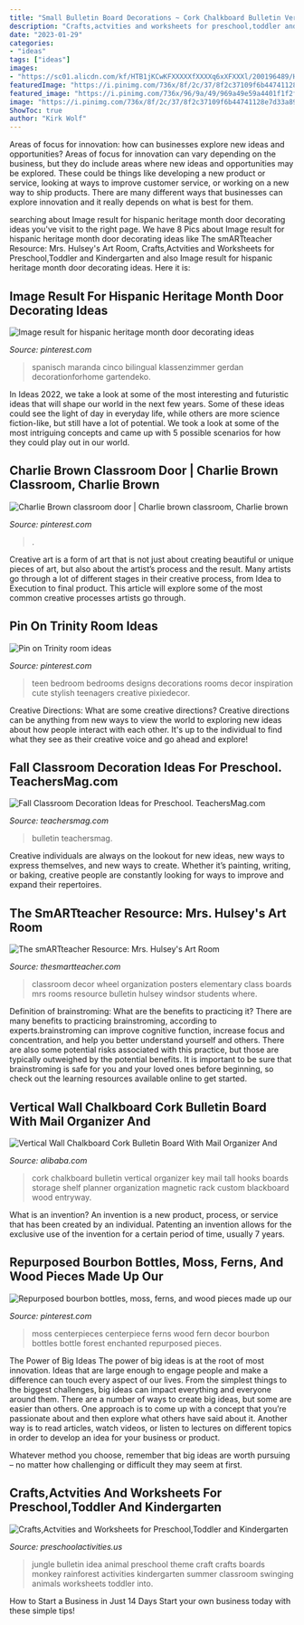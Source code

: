 ```yaml
---
title: "Small Bulletin Board Decorations ~ Cork Chalkboard Bulletin Vertical Organizer Key Mail Tall Hooks Boards Storage Shelf Planner Organization Magnetic Rack Custom Blackboard Wood Entryway"
description: "Crafts,actvities and worksheets for preschool,toddler and kindergarten"
date: "2023-01-29"
categories:
- "ideas"
tags: ["ideas"]
images:
- "https://sc01.alicdn.com/kf/HTB1jKCwKFXXXXXfXXXXq6xXFXXXl/200196489/HTB1jKCwKFXXXXXfXXXXq6xXFXXXl.jpg"
featuredImage: "https://i.pinimg.com/736x/8f/2c/37/8f2c37109f6b44741128e7d33a898fde--fern-centerpiece-moss-centerpieces.jpg"
featured_image: "https://i.pinimg.com/736x/96/9a/49/969a49e59a4401f1f2f354c21d14e3cc.jpg"
image: "https://i.pinimg.com/736x/8f/2c/37/8f2c37109f6b44741128e7d33a898fde--fern-centerpiece-moss-centerpieces.jpg"
ShowToc: true
author: "Kirk Wolf"
---
```



Areas of focus for innovation: how can businesses explore new ideas and opportunities?
Areas of focus for innovation can vary depending on the business, but they do include areas where new ideas and opportunities may be explored. These could be things like developing a new product or service, looking at ways to improve customer service, or working on a new way to ship products. There are many different ways that businesses can explore innovation and it really depends on what is best for them.

	

		
searching about Image result for hispanic heritage month door decorating ideas you've visit to the right page. We have 8 Pics about Image result for hispanic heritage month door decorating ideas like The smARTteacher Resource: Mrs. Hulsey&#039;s Art Room, Crafts,Actvities and Worksheets for Preschool,Toddler and Kindergarten and also Image result for hispanic heritage month door decorating ideas. Here it is:
		
    
## Image Result For Hispanic Heritage Month Door Decorating Ideas

<img loading=lazy src="https://i.pinimg.com/736x/71/30/30/7130300ed0c6f76240766f75abce7acb.jpg" onerror="this.onerror=null;this.src='https://tse3.mm.bing.net/th?id=OIP.nd7Ptha6rCxMnMRW4-8JzgHaNd&amp;pid=15.1';" alt="Image result for hispanic heritage month door decorating ideas">

_Source: pinterest.com_

>spanisch maranda cinco bilingual klassenzimmer gerdan decorationforhome gartendeko. 

	

In Ideas 2022, we take a look at some of the most interesting and futuristic ideas that will shape our world in the next few years. Some of these ideas could see the light of day in everyday life, while others are more science fiction-like, but still have a lot of potential. We took a look at some of the most intriguing concepts and came up with 5 possible scenarios for how they could play out in our world.

    
## Charlie Brown Classroom Door | Charlie Brown Classroom, Charlie Brown

<img loading=lazy src="https://i.pinimg.com/736x/96/9a/49/969a49e59a4401f1f2f354c21d14e3cc.jpg" onerror="this.onerror=null;this.src='https://tse3.mm.bing.net/th?id=OIP.QkDLKwO8hwDBI6BaMUrgRAHaNK&amp;pid=15.1';" alt="Charlie Brown classroom door | Charlie brown classroom, Charlie brown">

_Source: pinterest.com_

>. 

	

Creative art is a form of art that is not just about creating beautiful or unique pieces of art, but also about the artist’s process and the result. Many artists go through a lot of different stages in their creative process, from Idea to Execution to final product. This article will explore some of the most common creative processes artists go through.

    
## Pin On Trinity Room Ideas

<img loading=lazy src="https://i.pinimg.com/736x/3e/77/f9/3e77f96dd5ce3eefc4c32533fa2fcd0e.jpg" onerror="this.onerror=null;this.src='https://tse4.mm.bing.net/th?id=OIP.0IatSwPFujfJA3NUni1xuwHaJ4&amp;pid=15.1';" alt="Pin on Trinity room ideas">

_Source: pinterest.com_

>teen bedroom bedrooms designs decorations rooms decor inspiration cute stylish teenagers creative pixiedecor. 

	

Creative Directions: What are some creative directions?
Creative directions can be anything from new ways to view the world to exploring new ideas about how people interact with each other. It's up to the individual to find what they see as their creative voice and go ahead and explore!

    
## Fall Classroom Decoration Ideas For Preschool. TeachersMag.com

<img loading=lazy src="http://teachersmag.com/wp-content/uploads/2019/10/Fall-Door-Decoration1.jpg" onerror="this.onerror=null;this.src='https://tse1.mm.bing.net/th?id=OIP.3Qn13xh_uFGZrT-XHioJ-wHaJ4&amp;pid=15.1';" alt="Fall Classroom Decoration Ideas for Preschool. TeachersMag.com">

_Source: teachersmag.com_

>bulletin teachersmag. 

	

Creative individuals are always on the lookout for new ideas, new ways to express themselves, and new ways to create. Whether it’s painting, writing, or baking, creative people are constantly looking for ways to improve and expand their repertoires.

    
## The SmARTteacher Resource: Mrs. Hulsey&#039;s Art Room

<img loading=lazy src="http://supplies.thesmartteacher.com.s3.amazonaws.com/assets/exchange/P1010736.JPG" onerror="this.onerror=null;this.src='https://tse1.mm.bing.net/th?id=OIP.BIFlr0JhwqELlyuRHatbogHaJ4&amp;pid=15.1';" alt="The smARTteacher Resource: Mrs. Hulsey&#039;s Art Room">

_Source: thesmartteacher.com_

>classroom decor wheel organization posters elementary class boards mrs rooms resource bulletin hulsey windsor students where. 

	

Definition of brainstroming: What are the benefits to practicing it?
There are many benefits to practicing brainstroming, according to experts.brainstroming can improve cognitive function, increase focus and concentration, and help you better understand yourself and others. There are also some potential risks associated with this practice, but those are typically outweighed by the potential benefits. It is important to be sure that brainstroming is safe for you and your loved ones before beginning, so check out the learning resources available online to get started.

    
## Vertical Wall Chalkboard Cork Bulletin Board With Mail Organizer And

<img loading=lazy src="https://sc01.alicdn.com/kf/HTB1jKCwKFXXXXXfXXXXq6xXFXXXl/200196489/HTB1jKCwKFXXXXXfXXXXq6xXFXXXl.jpg" onerror="this.onerror=null;this.src='https://tse3.mm.bing.net/th?id=OIP.s94x7nxtKE__CaLwDza3YAHaLG&amp;pid=15.1';" alt="Vertical Wall Chalkboard Cork Bulletin Board With Mail Organizer And">

_Source: alibaba.com_

>cork chalkboard bulletin vertical organizer key mail tall hooks boards storage shelf planner organization magnetic rack custom blackboard wood entryway. 

	

What is an invention?
An invention is a new product, process, or service that has been created by an individual. Patenting an invention allows for the exclusive use of the invention for a certain period of time, usually 7 years.

    
## Repurposed Bourbon Bottles, Moss, Ferns, And Wood Pieces Made Up Our

<img loading=lazy src="https://i.pinimg.com/736x/8f/2c/37/8f2c37109f6b44741128e7d33a898fde--fern-centerpiece-moss-centerpieces.jpg" onerror="this.onerror=null;this.src='https://tse3.mm.bing.net/th?id=OIP.Yds1Gp_TMO24UMEV7UJGDAHaLH&amp;pid=15.1';" alt="Repurposed bourbon bottles, moss, ferns, and wood pieces made up our">

_Source: pinterest.com_

>moss centerpieces centerpiece ferns wood fern decor bourbon bottles bottle forest enchanted repurposed pieces. 

	

The Power of Big Ideas
The power of big ideas is at the root of most innovation. Ideas that are large enough to engage people and make a difference can touch every aspect of our lives. From the simplest things to the biggest challenges, big ideas can impact everything and everyone around them.
There are a number of ways to create big ideas, but some are easier than others. One approach is to come up with a concept that you’re passionate about and then explore what others have said about it. Another way is to read articles, watch videos, or listen to lectures on different topics in order to develop an idea for your business or product.

Whatever method you choose, remember that big ideas are worth pursuing – no matter how challenging or difficult they may seem at first.

    
## Crafts,Actvities And Worksheets For Preschool,Toddler And Kindergarten

<img loading=lazy src="http://www.preschoolactivities.us/wp-content/uploads/2015/03/jungle-bulletin-board-3.jpg" onerror="this.onerror=null;this.src='https://tse2.mm.bing.net/th?id=OIP.fwCQzJz4NG5PwpFbfi2DuAHaJ6&amp;pid=15.1';" alt="Crafts,Actvities and Worksheets for Preschool,Toddler and Kindergarten">

_Source: preschoolactivities.us_

>jungle bulletin idea animal preschool theme craft crafts boards monkey rainforest activities kindergarten summer classroom swinging animals worksheets toddler into. 

	

How to Start a Business in Just 14 Days
Start your own business today with these simple tips!

